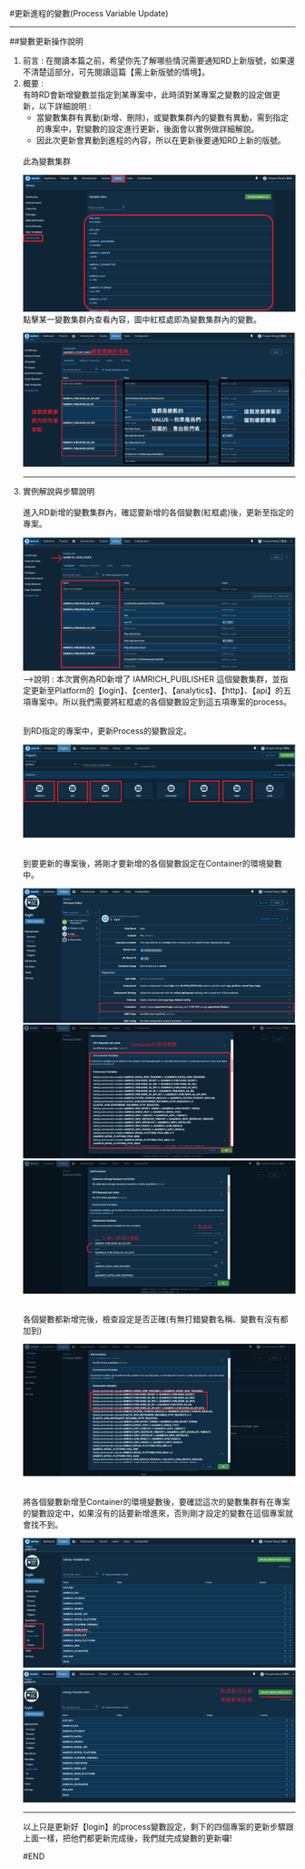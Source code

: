 #更新進程的變數(Process Variable Update)<hr>
##變數更新操作說明
<br>
<ol>
<li>前言 : 
在閱讀本篇之前，希望你先了解哪些情況需要通知RD上新版號，如果還不清楚這部分，可先閱讀這篇【需上新版號的情境】。
<li>概要 : 
<br>
有時RD會新增變數並指定到某專案中，此時須對某專案之變數的設定做更新，以下詳細說明 :
<ul>
<li>當變數集群有異動(新增、刪除)，或變數集群內的變數有異動，需到指定的專案中，對變數的設定進行更新，後面會以實例做詳細解說。
<li>因此次更新會異動到進程的內容，所以在更新後要通知RD上新的版號。
</ul>
<br>
此為變數集群

![image.png](/.attachments/image-e8303827-e6e7-48bc-8128-3ab67ac7ecdc.png)
<br>
點擊某一變數集群內查看內容，圖中紅框處即為變數集群內的變數。

![image.png](/.attachments/image-6eab03c4-d1a2-4eff-8858-1c4367d58fbb.png)

----------------------------------------------------------------------------------------------------------------------
<li> 實例解說與步驟說明
<br><br>
<Step1>進入RD新增的變數集群內，確認要新增的各個變數(紅框處)後，更新至指定的專案。

![image.png](/.attachments/image-c0061bf0-d900-4bc0-a5a6-9d05d64cbeaa.png)
-->說明 : 本次實例為RD新增了 IAMRICH_PUBLISHER 這個變數集群，並指定更新至Platform的【login】、【center】、【analytics】、【http】、【api】的五項專案中。所以我們需要將紅框處的各個變數設定到這五項專案的process。

<br>
<Step2> 到RD指定的專案中，更新Process的變數設定。

![image.png](/.attachments/image-42bcb2ca-c1d3-47b1-bab4-b437429d7e2c.png)

<br>
<Step3>到要更新的專案後，將剛才要新增的各個變數設定在Container的環境變數中。

![image.png](/.attachments/image-0d75debf-fc66-455a-9ad9-af79ce7b9090.png)
![image.png](/.attachments/image-d55ede37-cadf-4126-9479-cf9e3c795735.png)
![image.png](/.attachments/image-b79b9a61-e7ba-4a32-9246-c26556656fc5.png)

<br>
<Step4> 各個變數都新增完後，檢查設定是否正確(有無打錯變數名稱、變數有沒有都加到)

![image.png](/.attachments/image-5a021f3b-a7b0-44b8-8848-b2e527575abc.png)

<br>
<Step5> 將各個變數新增至Container的環境變數後，要確認這次的變數集群有在專案的變數設定中，如果沒有的話要新增進來，否則剛才設定的變數在這個專案就會找不到。

![image.png](/.attachments/image-80459c60-b821-4c1f-bae2-ec950140837e.png)
![image.png](/.attachments/image-b6ce41c3-e4f3-458e-b9b1-7c713ea82c20.png)
<hr>
以上只是更新好【login】的process變數設定，剩下的四個專案的更新步驟跟上面一樣，把他們都更新完成後，我們就完成變數的更新囉!

#END

